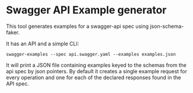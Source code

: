 
# Swagger API Example generator

This tool generates examples for a swagger-api spec using json-schema-faker.

It has an API and a simple CLI:

    swagger-examples --spec api.swagger.yaml --examples examples.json

It will print a JSON file containing examples keyed to the schemas from the
api spec by json pointers. By default it creates a single example request for 
every operation and one for each of the declared responses 
found in the API spec.

